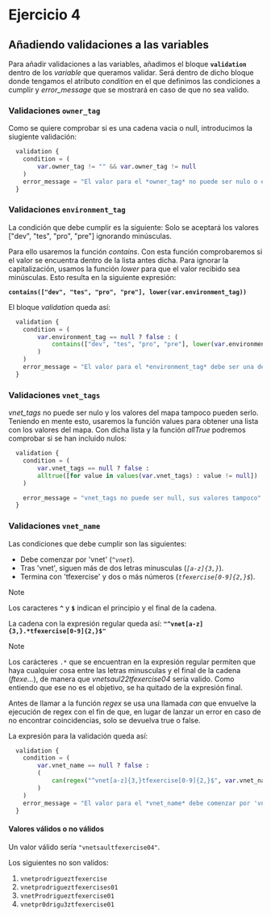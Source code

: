 # Ejercicio 4
## Añadiendo validaciones a las variables
Para añadir validaciones a las variables, añadimos el bloque **``validation``** dentro de los *variable* que queramos validar. Será dentro de dicho bloque donde tengamos el atributo *condition* en el que definimos las condiciones a cumplir y *error_message* que se mostrará en caso de que no sea valido.

### Validaciones ``owner_tag``
Como se quiere comprobar si es una cadena vacia o null, introducimos la siugiente validación:
```.tf
  validation {
    condition = (
        var.owner_tag != "" && var.owner_tag != null
    )
    error_message = "El valor para el *owner_tag* no puede ser nulo o estar vacio."
  }
```


### Validaciones ``environment_tag``
La condición que debe cumplir es la siguiente: Solo se aceptará los valores ["dev", "tes", "pro", "pre"] ignorando minúsculas.

Para ello usaremos la función *contains*. Con esta función comprobaremos si el valor se encuentra dentro de la lista antes dicha. Para ignorar la capitalización, usamos la función *lower* para que el valor recibido sea minúsculas. Esto resulta en la siguiente expresión:

**``contains(["dev", "tes", "pro", "pre"], lower(var.environment_tag))``**

El bloque *validation* queda así:
```.tf
  validation {
    condition = (
        var.environment_tag == null ? false : (
            contains(["dev", "tes", "pro", "pre"], lower(var.environment_tag)) ? true : false
        )
    )
    error_message = "El valor para el *environment_tag* debe ser una de las siguientes opciones: \"dev\", \"tes\", \"pro\", \"pre\"."
  }
```

### Validaciones ``vnet_tags``
*vnet_tags* no puede ser nulo y los valores del mapa tampoco pueden serlo. Teniendo en mente esto, usaremos la función values para obtener una lista con los valores del mapa. Con dicha lista y la función *allTrue* podremos comprobar si se han incluido nulos:

```.tf
  validation {
    condition = (
        var.vnet_tags == null ? false :
        alltrue([for value in values(var.vnet_tags) : value != null])
    )

    error_message = "vnet_tags no puede ser null, sus valores tampoco"
  }
```


### Validaciones ``vnet_name``
Las condiciones que debe cumplir son las siguientes:
- Debe comenzar por 'vnet' (*``^vnet``*).
- Tras 'vnet', siguen más de dos letras minusculas (*``[a-z]{3,}``*).
- Termina con 'tfexercise' y dos o más números (*``tfexercise[0-9]{2,}$``*).

> [!NOTE]
> Los caracteres **``^``** y **``$``** indican el principio y el final de la cadena.


La cadena con la expresión regular queda así: **``"^vnet[a-z]{3,}.*tfexercise[0-9]{2,}$"``**

> [!NOTE]
> Los carácteres ``.*`` que se encuentran en la expresión regular permiten que haya cualquier cosa entre las letras minusculas y el final de la cadena (*ftexe...*), de manera que *vnetsaul22tfexercise04* sería valido. Como entiendo que ese no es el objetivo, se ha quitado de la expresión final.


Antes de llamar a la función *regex* se usa una llamada *can* que envuelve la ejecución de regex con el fin de que, en lugar de lanzar un error en caso de no encontrar coincidencias, solo se devuelva true o false.

La expresión para la validación queda así:
```.tf
  validation {
    condition = (
        var.vnet_name == null ? false : 
        (
            can(regex("^vnet[a-z]{3,}tfexercise[0-9]{2,}$", var.vnet_name))
        )
    )
    error_message = "El valor para el *vnet_name* debe comenzar por 'vnet', seguido de 2 letras minusculas, y tras lo que sea, se debe acabar en 'tfexercise' seguido de 2 o mas digitos."
  }
```

#### Valores válidos o no válidos
Un valor válido sería `"vnetsaultfexercise04"`. 

Los siguientes no son validos:
1. `vnetprodrigueztfexercise`
2. `vnetprodrigueztfexercises01`
3. `vnetProdrigueztfexercise01`
4. `vnetpr0drigu3ztfexercise01`